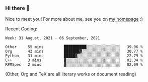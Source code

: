 ### Hi there 👋

Nice to meet you! For more about me, see you on [my homepage](https://jiayipan.me) :)


Recent Coding:
<!--START_SECTION:waka-->
```text
Week: 31 August, 2021 - 06 September, 2021

Other     55 mins         ██████████░░░░░░░░░░░░░░░   39.96 % 
Org       43 mins         ███████▓░░░░░░░░░░░░░░░░░   30.77 % 
Python    31 mins         █████▓░░░░░░░░░░░░░░░░░░░   22.79 % 
C++       3 mins          ▓░░░░░░░░░░░░░░░░░░░░░░░░   02.34 % 
RPMSpec   2 mins          ▓░░░░░░░░░░░░░░░░░░░░░░░░   02.09 % 
```
<!--END_SECTION:waka-->
(Other, Org and TeX are all literary works or document reading)
